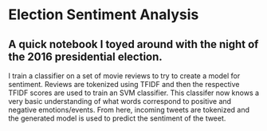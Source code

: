 # Election Sentiment Analysis

## A quick notebook I toyed around with the night of the 2016 presidential election.


I train a classifier on a set of movie reviews to try to create
a model for sentiment. Reviews are tokenized using TFIDF and then the
respective TFIDF scores are used to train an SVM classifier. This classifer now
knows a very basic understanding of what words correspond to positive and
negative emotions/events. From here, incoming tweets are tokenized and the
generated model is used to predict the sentiment of the tweet.

